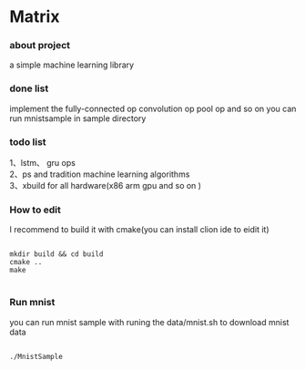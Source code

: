 # Matrix
### about project
a simple machine learning library

### done list
implement the fully-connected op convolution op pool op and so on
you can run mnistsample in sample directory
### todo list
 1、lstm、 gru  ops  
 2、ps and tradition machine learning algorithms   
 3、xbuild for all hardware(x86 arm gpu and so on )
### How to edit
I recommend to build it with cmake(you can install clion ide to eidit it)
<pre>
<code> 
mkdir build && cd build
cmake ..
make 
</code>
</pre>
### Run mnist
you can run mnist sample with runing the data/mnist.sh to download mnist data
<pre>
<code> 
./MnistSample
</code>
</pre>
